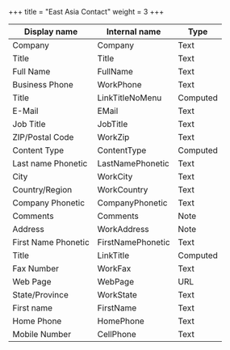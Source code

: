 +++
title = "East Asia Contact"
weight = 3
+++

Display name | Internal name | Type
--- | --- | ---
Company | Company | Text
Title | Title | Text
Full Name | FullName | Text
Business Phone | WorkPhone | Text
Title | LinkTitleNoMenu | Computed
E-Mail | EMail | Text
Job Title | JobTitle | Text
ZIP/Postal Code | WorkZip | Text
Content Type | ContentType | Computed
Last name Phonetic | LastNamePhonetic | Text
City | WorkCity | Text
Country/Region | WorkCountry | Text
Company Phonetic | CompanyPhonetic | Text
Comments | Comments | Note
Address | WorkAddress | Note
First Name Phonetic | FirstNamePhonetic | Text
Title | LinkTitle | Computed
Fax Number | WorkFax | Text
Web Page | WebPage | URL
State/Province | WorkState | Text
First name | FirstName | Text
Home Phone | HomePhone | Text
Mobile Number | CellPhone | Text
